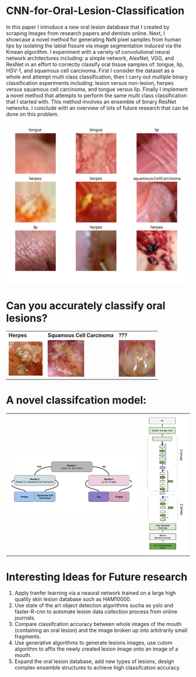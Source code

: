 # CNN-for-Oral-Lesion-Classification
In this paper I introduce a new oral lesion database that I created by scraping Images from research papers and dentists online.  Next, I showcase a novel method for generating NxN pixel samples from human lips by isolating the labial fissure via image segmentation induced via the Kmean algorithm.  I experiment with a variety of convolutional neural network architectures including: a simple network, AlexNet, VGG, and ResNet in an effort to correctly classify oral tissue samples of: tongue, lip, HSV-1, and squamous cell carcinoma.  First I consider the dataset as a whole and attempt multi class classification, then I carry out multiple binary classification experiments including: lesion versus non-lesion, herpes versus squamous cell carcinoma, and tongue versus lip.  Finally I implement a novel method that attempts to perform the same multi class classification that I started with.  This method involves an ensemble of binary ResNet networks.  I conclude with an overview of lots of future research that can be done on this problem.

<img src="https://github.com/nps6-uwf/CNN-for-Oral-Lesion-Classification/blob/main/project%20figures/ALL_AUG_samples.PNG?raw=true"></img>

# Can you accurately classify oral lesions?
<table>
  <tbody>
    <tr>
    <td><strong>Herpes</strong></td>
    <td><strong>Squamous Cell Carcinoma</strong></td>
    <td><strong>???</strong></td>
    </tr>
    <tr>
    <td><img src="https://github.com/nps6-uwf/CNN-for-Oral-Lesion-Classification/blob/main/project%20figures/herpessimplex_101_2.png?raw=true"></img></td>
    <td style="align:center;"><img style="text-align:center;" src="https://github.com/nps6-uwf/CNN-for-Oral-Lesion-Classification/blob/main/project%20figures/squamouscellcarcinoma_normalized_33_1.png?raw=true"></img></td>
    <td><img src="https://github.com/nps6-uwf/CNN-for-Oral-Lesion-Classification/blob/main/project%20figures/herpessimplex_77_3.png?raw=true"></img></td>
    </tr>
  </tbody>
  </table>

# A novel classifcation model:
<table>
  <tbody>
  <tr>
    <td><img src="https://github.com/nps6-uwf/CNN-for-Oral-Lesion-Classification/blob/main/project%20figures/binary_ensemble_resnet.PNG?raw=true"></img></td>
    <td><img src="https://github.com/nps6-uwf/CNN-for-Oral-Lesion-Classification/blob/main/project%20figures/resNetArchitecture.PNG?raw=true"></img></td>
  </tr>
  </tbody>
</table>

# Interesting Ideas for Future research
<ol>
  <li>Apply tranfer learning via a neaural network trained on a large high quality skin lesion database such as HAM10000.</li>
  <li>Use state of the art object detection algorithms sucha as yolo and faster-R-cnn to automate lesion data collection process from online journals.</li>
  <li>Compare classifcation accuracy between whole images of the mouth (containing an oral lesion) and the image broken up into arbitrarily small fragments.</li>
  <li>Use generative algorithms to generate lesions images, use cutom algorithm to affix the newly created lesion image onto an image of a mouth.</li>
  <li>Expand the oral lesion database, add new types of lesions, design complex ensemble structures to achieve high classifcation accuracy.</li>
</ol>

